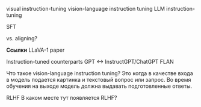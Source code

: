 visual instruction-tuning
vision-language instruction tuning
LLM instruction-tuning

SFT

vs. aligning?

**Ссылки**
LLaVA-1 paper

Instruction-tuned counterparts
GPT <-> InstructGPT/ChatGPT
FLAN

Что такое vision-language instruction tuning?
Это когда в качестве входа в модель подается картинка и текстовый вопрос или запрос.
Во время обучения на выходе модель должна выдавать подготовленные ответы.

RLHF
В каком месте тут появляется RLHF?

